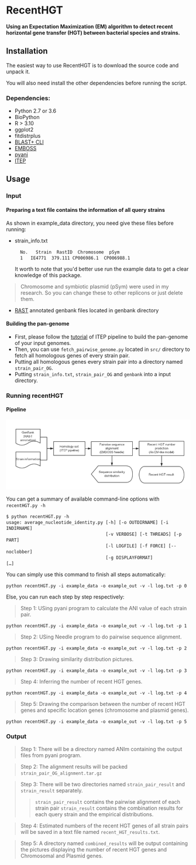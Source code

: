 # RecentHGT

**Using an Expectation Maximization (EM) algorithm to detect recent horizontal gene transfer (HGT)
between bacterial species and strains.**

## Installation

The easiest way to use RecentHGT is to download the source code and unpack it.

You will also need install the other dependencies before running the script.

### Dependencies:
* Python 2.7 or 3.6
* BioPython
* R > 3.10
* ggplot2
* fitdistrplus
* [BLAST+ CLI](https://blast.ncbi.nlm.nih.gov/Blast.cgi?PAGE_TYPE=BlastDocs&DOC_TYPE=Download)
* [EMBOSS](http://emboss.sourceforge.net/)
* [pyani](https://github.com/widdowquinn/pyani)
* [ITEP](https://github.com/mattb112885/clusterDbAnalysis)

## Usage

### Input

#### Preparing a text file contains the information of all query strains
As shown in example_data directory, you need give these files before running:

* strain_info.txt

        No.   Strain  RastID  Chromosome  pSym
        1   IE4771	379.111	CP006986.1	CP006988.1
    It worth to note that you'd better use run the example data to get a clear knowledge of this package.

> Chromosome and symbiotic plasmid (pSym) were used in my research. So you can change 
these to other replicons or just delete them.
 
* [RAST](http://rast.nmpdr.org/) annotated genbank files located in genbank directory
#### Building the pan-genome

+ First, please follow the [tutorial](https://github.com/mattb112885/clusterDbAnalysis) of ITEP pipeline to build the pan-genome of your input genomes.
+ Then, you can use `fetch_pairwise_genome.py` located in `src/` directory to fetch all homologous genes of every strain pair. 
+ Putting all homologous genes every strain pair into a directory named `strain_pair_OG`.
+ Putting `strain_info.txt`, `strain_pair_OG` and `genbank` into a input directory.
       
### Running recentHGT

#### Pipeline
![The pipeline of RecentHGT](src/RecentHGT_pipeline.png "RecentHGT Pipeline")

You can get a summary of available command-line options with `recentHGT.py -h`

```
$ python recentHGT.py -h
usage: average_nucleotide_identity.py [-h] [-o OUTDIRNAME] [-i INDIRNAME] 
                                      [-v VERBOSE] [-t THREADS] [-p PART]
                                      [-l LOGFILE] [-f FORCE] [--noclobber] 
                                      [-g DISPLAYFORMAT]
[…]
```
You can simply use this command to finish all steps automatically:
```
python recentHGT.py -i example_data -o example_out -v -l log.txt -p 0
```
Else, you can run each step by step respectively:
> Step 1: USing pyani program to calculate the ANI value of each strain pair.
```
python recentHGT.py -i example_data -o example_out -v -l log.txt -p 1
```
> Step 2: USing Needle program to do pairwise sequence alignment.
```
python recentHGT.py -i example_data -o example_out -v -l log.txt -p 2
```
> Step 3: Drawing similarity distribution pictures.
```
python recentHGT.py -i example_data -o example_out -v -l log.txt -p 3
```
> Step 4: Inferring the number of recent HGT genes.
```
python recentHGT.py -i example_data -o example_out -v -l log.txt -p 4
```
> Step 5: Drawing the comparison between the number of recent HGT genes and specific 
location genes (chromosome and plasmid genes).  
```
python recentHGT.py -i example_data -o example_out -v -l log.txt -p 5
```
### Output
> Step 1: There will be a directory named ANIm containing the output files from pyani program.

> Step 2: The alignment results will be packed `strain_pair_OG_alignment.tar.gz`

> Step 3: There will be two directories named `strain_pair_result` and `strain_result` separately.
>> `strain_pair_result` contains the pairwise alignment of each strain pair
>> `strain_result` contains the combination results for each query strain and the empirical distributions.

> Step 4: Estimated numbers of the recent HGT genes of all strain pairs will be saved 
in a text file named `recent_HGT_results.txt`.

> Step 5: A directory named `combined_results` will be output containing the pictures displaying the number of recent HGT genes 
and Chromosomal and Plasmid genes.



